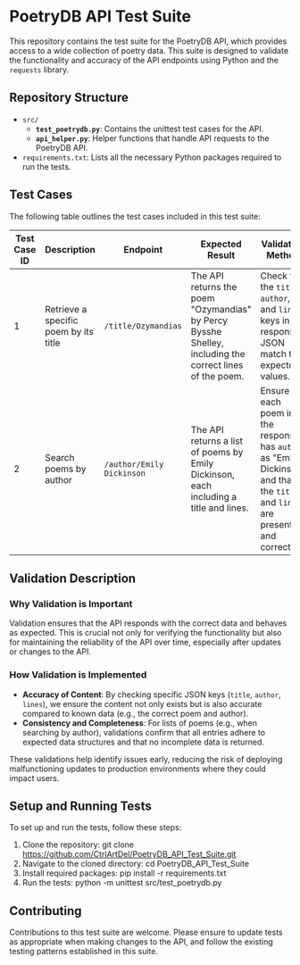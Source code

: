 # PoetryDB API Test Suite

This repository contains the test suite for the PoetryDB API, which provides access to a wide collection of poetry data. This suite is designed to validate the functionality and accuracy of the API endpoints using Python and the `requests` library.

## Repository Structure

- `src/`
  - **`test_poetrydb.py`**: Contains the unittest test cases for the API.
  - **`api_helper.py`**: Helper functions that handle API requests to the PoetryDB API.
- `requirements.txt`: Lists all the necessary Python packages required to run the tests.

## Test Cases

The following table outlines the test cases included in this test suite:

| Test Case ID | Description | Endpoint | Expected Result | Validation Method |
|--------------|-------------|----------|-----------------|-------------------|
| 1 | Retrieve a specific poem by its title | `/title/Ozymandias` | The API returns the poem "Ozymandias" by Percy Bysshe Shelley, including the correct lines of the poem. | Check that the `title`, `author`, and `lines` keys in the response JSON match the expected values. |
| 2 | Search poems by author | `/author/Emily Dickinson` | The API returns a list of poems by Emily Dickinson, each including a title and lines. | Ensure each poem in the response has `author` as "Emily Dickinson" and that the `title` and `lines` are present and correct. |

## Validation Description

### Why Validation is Important

Validation ensures that the API responds with the correct data and behaves as expected. This is crucial not only for verifying the functionality but also for maintaining the reliability of the API over time, especially after updates or changes to the API.

### How Validation is Implemented

- **Accuracy of Content**: By checking specific JSON keys (`title`, `author`, `lines`), we ensure the content not only exists but is also accurate compared to known data (e.g., the correct poem and author).
- **Consistency and Completeness**: For lists of poems (e.g., when searching by author), validations confirm that all entries adhere to expected data structures and that no incomplete data is returned.

These validations help identify issues early, reducing the risk of deploying malfunctioning updates to production environments where they could impact users.

## Setup and Running Tests

To set up and run the tests, follow these steps:

1. Clone the repository:
git clone https://github.com/CtrlArtDel/PoetryDB_API_Test_Suite.git
2. Navigate to the cloned directory:
cd PoetryDB_API_Test_Suite
3. Install required packages:
pip install -r requirements.txt
4. Run the tests:
python -m unittest src/test_poetrydb.py


## Contributing

Contributions to this test suite are welcome. Please ensure to update tests as appropriate when making changes to the API, and follow the existing testing patterns established in this suite.

